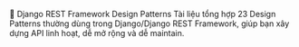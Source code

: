 🚀 Django REST Framework Design Patterns
Tài liệu tổng hợp 23 Design Patterns thường dùng trong Django/Django REST Framework, giúp bạn xây dựng API linh hoạt, dễ mở rộng và dễ maintain.
